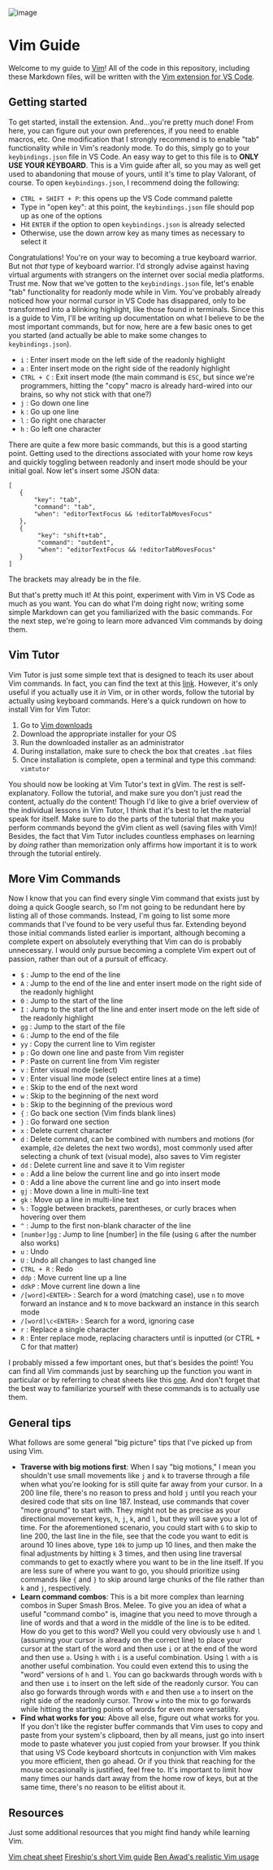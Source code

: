 ![image](https://upload.wikimedia.org/wikipedia/commons/thumb/9/9f/Vimlogo.svg/1200px-Vimlogo.svg.png)

# Vim Guide

Welcome to my guide to [Vim](https://www.vim.org/)! All of the code in this repository, including these Markdown files, will be written with the [Vim extension for VS Code](https://marketplace.visualstudio.com/items?itemName=vscodevim.vim).

## Getting started

To get started, install the extension. And...you're pretty much done! From here, you can figure out your own preferences, if you need to enable macros, etc. One modification that I strongly recommend is to enable "tab" functionality while in Vim's readonly mode. To do this, simply go to your `keybindings.json` file in VS Code. An easy way to get to this file is to **ONLY USE YOUR KEYBOARD**. This is a Vim guide after all, so you may as well get used to abandoning that mouse of yours, until it's time to play Valorant, of course. To open `keybindings.json`, I recommend doing the following:

- `CTRL + SHIFT + P`: this opens up the VS Code command palette
- Type in "open key": at this point, the `keybindings.json` file should pop up as one of the options
- Hit `ENTER` if the option to open `keybindings.json` is already selected
- Otherwise, use the down arrow key as many times as necessary to select it

Congratulations! You're on your way to becoming a true keyboard warrior. But not *that* type of keyboard warrior. I'd strongly advise against having virtual arguments with strangers on the internet over social media platforms. Trust me. Now that we've gotten to the `keybindings.json` file, let's enable "tab" functionality for readonly mode while in Vim. You've probably already noticed how your normal cursor in VS Code has disappared, only to be transformed into a blinking highlight, like those found in terminals. Since this is a guide to Vim, I'll be writing up documentation on what I believe to be the most important commands, but for now, here are a few basic ones to get you started (and actually be able to make some changes to `keybindings.json`).

- `i` : Enter insert mode on the left side of the readonly highlight
- `a` : Enter insert mode on the right side of the readonly highlight
- `CTRL + C` : Exit insert mode (the main command is `ESC`, but since we're programmers, hitting the "copy" macro is already hard-wired into our brains, so why not stick with that one?)
- `j` : Go down one line
- `k` : Go up one line
- `l` : Go right one character
- `h` : Go left one character

There are quite a few more basic commands, but this is a good starting point. Getting used to the directions associated with your home row keys and quickly toggling between readonly and insert mode should be your initial goal. Now let's insert some JSON data:

```
[
   {
       "key": "tab",
       "command": "tab",
       "when": "editorTextFocus && !editorTabMovesFocus"
   },
   {
        "key": "shift+tab",
        "command": "outdent",
        "when": "editorTextFocus && !editorTabMovesFocus"
   }
]
```

The brackets may already be in the file.

But that's pretty much it! At this point, experiment with Vim in VS Code as much as you want. You can do what I'm doing right now; writing some simple Markdown can get you familiarized with the basic commands. For the next step, we're going to learn more advanced Vim commands by doing them.

## Vim Tutor

Vim Tutor is just some simple text that is designed to teach its user about Vim commands. In fact, you can find the text at this [link](http://www2.geog.ucl.ac.uk/~plewis/teaching/unix/vimtutor). However, it's only useful if you actually use it *in* Vim, or in other words, follow the tutorial by actually using keyboard commands. Here's a quick rundown on how to install Vim for Vim Tutor:

1. Go to [Vim downloads](https://www.vim.org/download.php)
2. Download the appropriate installer for your OS
3. Run the downloaded installer as an administrator
4. During installation, make sure to check the box that creates `.bat` files
5. Once installation is complete, open a terminal and type this command: `vimtutor`

You should now be looking at Vim Tutor's text in gVim. The rest is self-explanatory. Follow the tutorial, and make sure you don't just read the content, actually *do* the content! Though I'd like to give a brief overview of the individual lessons in Vim Tutor, I think that it's best to let the material speak for itself. Make sure to do the parts of the tutorial that make you perform commands beyond the gVim client as well (saving files with Vim)! Besides, the fact that Vim Tutor includes countless emphases on learning by *doing* rather than memorization only affirms how important it is to work through the tutorial entirely.

## More Vim Commands

Now I know that you can find every single Vim command that exists just by doing a quick Google search, so I'm not going to be redundant here by listing all of those commands. Instead, I'm going to list some more commands that I've found to be very useful thus far. Extending beyond those initial commands listed earlier is important, although becoming a complete expert on absolutely everything that Vim can do is probably unnecessary. I would only pursue becoming a complete Vim expert out of passion, rather than out of a pursuit of efficacy.

- `$` : Jump to the end of the line
- `A` : Jump to the end of the line and enter insert mode on the right side of the readonly highlight
- `0` : Jump to the start of the line
- `I` : Jump to the start of the line and enter insert mode on the left side of the readonly highlight
- `gg` : Jump to the start of the file
- `G` : Jump to the end of the file
- `yy` : Copy the current line to Vim register
- `p` : Go down one line and paste from Vim register
- `P` : Paste on current line from Vim register
- `v` : Enter visual mode (select)
- `V` : Enter visual line mode (select entire lines at a time)
- `e` : Skip to the end of the next word
- `w` : Skip to the beginning of the next word
- `b` : Skip to the beginning of the previous word
- `{` : Go back one section (Vim finds blank lines)
- `}` : Go forward one section
- `x` : Delete current character
- `d` : Delete command, can be combined with numbers and motions (for example, `d2e` deletes the next two words), most commonly used after selecting a chunk of text (visual mode), also saves to Vim register
- `dd` : Delete current line and save it to Vim register
- `o` : Add a line below the current line and go into insert mode
- `O` : Add a line above the current line and go into insert mode
- `gj` : Move down a line in multi-line text
- `gk` : Move up a line in multi-line text
- `%` : Toggle between brackets, parentheses, or curly braces when hovering over them
- `^` : Jump to the first non-blank character of the line
- `[number]gg` : Jump to line [number] in the file (using `G` after the number also works)
- `u` : Undo
- `U` : Undo all changes to last changed line
- `CTRL + R` : Redo
- `ddp` : Move current line up a line
- `ddkP` : Move current line down a line 
- `/[word]<ENTER>` : Search for a word (matching case), use `n` to move forward an instance and `N` to move backward an instance in this search mode
- `/[word]\c<ENTER>` : Search for a word, ignoring case
- `r` : Replace a single character
- `R` : Enter replace mode, replacing characters until <ESC> is inputted (or CTRL + C for that matter)

I probably missed a few important ones, but that's besides the point! You can find all Vim commands just by searching up the function you want in particular or by referring to cheat sheets like this [one](https://vim.rtorr.com/). And don't forget that the best way to familiarize yourself with these commands is to actually use them.

## General tips

What follows are some general "big picture" tips that I've picked up from using Vim.

- **Traverse with big motions first**: When I say "big motions," I mean you shouldn't use small movements like `j` and `k` to traverse through a file when what you're looking for is still quite far away from your cursor. In a 200 line file, there's no reason to press and hold `j` until you reach your desired code that sits on line 187. Instead, use commands that cover "more ground" to start with. They might not be as precise as your directional movement keys, `h`, `j`, `k`, and `l`, but they will save you a lot of time. For the aforementioned scenario, you could start with `G` to skip to line 200, the last line in the file, see that the code you want to edit is around 10 lines above, type `10k` to jump up 10 lines, and then make the final adjustments by hitting `k` 3 times, and then using line traversal commands to get to exactly where you want to be in the line itself. If you are less sure of where you want to go, you should prioritize using commands like `{` and `}` to skip around large chunks of the file rather than `k` and `j`, respectively.
- **Learn command combos**: This is a bit more complex than learning combos in Super Smash Bros. Melee. To give you an idea of what a useful "command combo" is, imagine that you need to move through a line of words and that a word in the middle of the line is to be edited. How do you get to this word? Well you could very obviously use `h` and `l` (assuming your cursor is already on the correct line) to place your cursor at the start of the word and then use `i` or at the end of the word and then use `a`. Using `h` with `i` is a useful combination. Using `l` with `a` is another useful combination. You could even extend this to using the "word" versions of `h` and `l`. You can go backwards through words with `b` and then use `i` to insert on the left side of the readonly cursor. You can also go forwards through words with `e` and then use `a` to insert on the right side of the readonly cursor. Throw `w` into the mix to go forwards while hitting the starting points of words for even more versatility.
- **Find what works for you**: Above all else, figure out what works for you. If you don't like the register buffer commands that Vim uses to copy and paste from your system's clipboard, then by all means, just go into insert mode to paste whatever you just copied from your browser. If you think that using VS Code keyboard shortcuts in conjunction with Vim makes you more efficient, then go ahead. Or if you think that reaching for the mouse occasionally is justified, feel free to. It's important to limit how many times our hands dart away from the home row of keys, but at the same time, there's no reason to be elitist about it. 

## Resources

Just some additional resources that you might find handy while learning Vim.

[Vim cheat sheet](https://vim.rtorr.com/)
[Fireship's short Vim guide](https://www.youtube.com/watch?v=-txKSRn0qeA)
[Ben Awad's realistic Vim usage](https://www.youtube.com/watch?v=R2pBWDnfJY8)